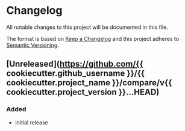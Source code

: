 Changelog
=========
All notable changes to this project will be documented in this file.

The format is based on [Keep a Changelog](http://keepachangelog.com/en/1.0.0/)
and this project adheres to [Semantic Versioning](http://semver.org/spec/v2.0.0.html).

[Unreleased](https://github.com/{{ cookiecutter.github_username }}/{{ cookiecutter.project_name }}/compare/v{{ cookiecutter.project_version }}...HEAD)
------------------------------------------------------------------------
### Added
- Initial release
